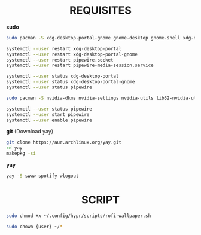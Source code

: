 <div align="center">
  

</div>

<div align="center">
  
# REQUISITES
</div>

**sudo**

```bash
sudo pacman -S xdg-desktop-portal-gnome gnome-desktop gnome-shell xdg-desktop-portal-wlr xorg-xwayland base base-devel blueman bluez bluez-utils cava dunst fastfetch firefox flatpak git grim grub htop hyprland hyprshot kitty linux-zen linux-zen-headers nano nemo neovim pavucontrol pipewire pipewire-alsa pipewire-pulse pipewire-jack ranger rofi slurp starship sxiv unzip vulkan-icd-loader lib32-vulkan-icd-loader waybar xdg-desktop-portal xdg-desktop-portal-gtk xorg-xwayland
```

```bash
systemctl --user restart xdg-desktop-portal
systemctl --user restart xdg-desktop-portal-gnome
systemctl --user restart pipewire.socket
systemctl --user restart pipewire-media-session.service
```

```bash
systemctl --user status xdg-desktop-portal
systemctl --user status xdg-desktop-portal-gnome
systemctl --user status pipewire
```


```bash
sudo pacman -S nvidia-dkms nvidia-settings nvidia-utils lib32-nvidia-utils
```
```bash
systemctl --user status pipewire
systemctl --user start pipewire
systemctl --user enable pipewire
```

**git** (Download yay)

```bash
git clone https://aur.archlinux.org/yay.git
cd yay
makepkg -si
```

**yay**

```bash
yay -S swww spotify wlogout
```

<div align="center">

# SCRIPT

</div>

```bash
sudo chmod +x ~/.config/hypr/scripts/rofi-wallpaper.sh
```

```bash
sudo chown {user} ~/*
```

